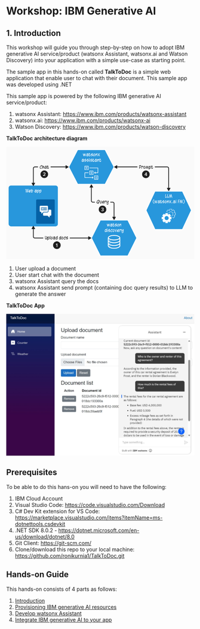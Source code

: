 # Workshop: IBM Generative AI

## 1. Introduction
This workshop will guide you through step-by-step on how to adopt IBM generative AI service/product (watsonx Assistant, watsonx.ai and Watson Discovery) into your application with a simple use-case as starting point.

The sample app in this hands-on called **TalkToDoc** is a simple web application that enable user to chat with their document. This sample app was developed using .NET 

This sample app is powered by the following IBM generative AI service/product:

1. watsonx Assistant: https://www.ibm.com/products/watsonx-assistant
2. watsonx.ai: https://www.ibm.com/products/watsonx-ai
3. Watson Discovery: https://www.ibm.com/products/watson-discovery

**TalkToDoc architecture diagram**

<img src="assets/images/TalkToDocDiagram.png">

1. User upload a document
2. User start chat with the document
3. watsonx Assistant query the docs
4. watsonx Assistant send prompt (containing doc query results) to LLM to generate the answer

**TalkToDoc App**

<img src="assets/images/Heading.jpeg">

## Prerequisites
To be able to do this hans-on you will need to have the following:
1. IBM Cloud Account
2. Visual Studio Code: https://code.visualstudio.com/Download 
3. C# Dev Kit extension for VS Code: https://marketplace.visualstudio.com/items?itemName=ms-dotnettools.csdevkit
4. .NET SDK 8.0.2 - https://dotnet.microsoft.com/en-us/download/dotnet/8.0
5. Git Client: https://git-scm.com/
6. Clone/download this repo to your local machine: https://github.com/ronikurnia1/TalkToDoc.git 

## Hands-on Guide

This hands-on consists of 4 parts as follows:
1. [Introduction](readme.md#1-introduction)
2. [Provisioning IBM generative AI resources](provisioning.md#2-provisioning-ibm-generative-ai-resources)
3. [Develop watsonx Assistant](develop.md#3-develop-watsonx-assistant)
4. [Integrate IBM generative AI to your app](integrate.md#4-integrate-ibm-generative-ai-to-your-app)
